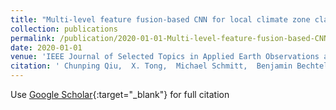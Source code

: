 ```yaml
---
title: "Multi-level feature fusion-based CNN for local climate zone classification from Sentinel-2 images: benchmark results on the So2Sat LCZ42 dataset"
collection: publications
permalink: /publication/2020-01-01-Multi-level-feature-fusion-based-CNN-for-local-climate-zone-classification-from-Sentinel-2-images-benchmark-results-on-the-So2Sat-LCZ42-dataset
date: 2020-01-01
venue: 'IEEE Journal of Selected Topics in Applied Earth Observations and Remote Sensing'
citation: ' Chunping Qiu,  X. Tong,  Michael Schmitt,  Benjamin Bechtel,  Xiao Zhu, &quot;Multi-level feature fusion-based CNN for local climate zone classification from Sentinel-2 images: benchmark results on the So2Sat LCZ42 dataset.&quot; IEEE Journal of Selected Topics in Applied Earth Observations and Remote Sensing, 2020.'
---
```

Use [Google Scholar](https://scholar.google.com/scholar?q=Multi+level+feature+fusion+based+CNN+for+local+climate+zone+classification+from+Sentinel+2+images:+benchmark+results+on+the+So2Sat+LCZ42+dataset){:target="_blank"} for full citation